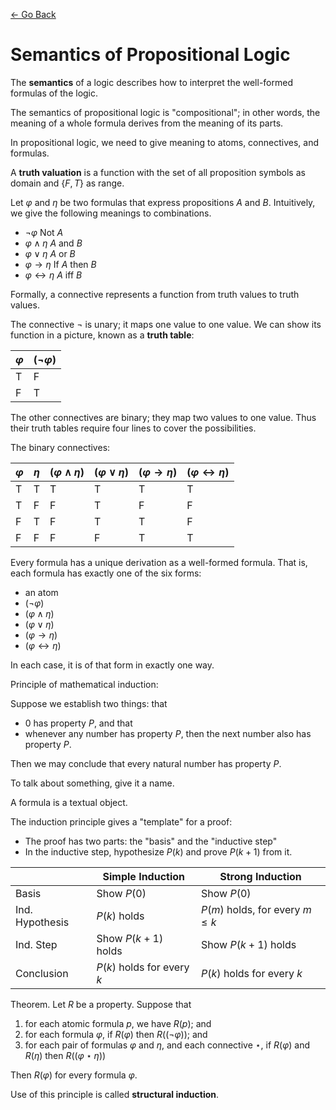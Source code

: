 [<- Go Back](http://tonyli.tk/)

# Semantics of Propositional Logic

The **semantics** of a logic describes how to interpret the well-formed formulas of the logic.

The semantics of propositional logic is "compositional"; in other words, the meaning of a whole formula derives from the meaning of its parts.

In propositional logic, we need to give meaning to atoms, connectives, and formulas.

A **truth valuation** is a function with the set of all proposition symbols as domain and $\{F, T\}$ as range.

Let $\varphi$ and $\eta$ be two formulas that express propositions $A$ and $B$. Intuitively, we give the following meanings to combinations.

*	$\lnot \varphi$ Not $A$
*	$\varphi \land \eta$ $A$ and $B$
*	$\varphi \lor \eta$ $A$ or $B$
*	$\varphi \rightarrow \eta$ If $A$ then $B$
*	$\varphi \leftrightarrow \eta$ $A$ iff $B$

Formally, a connective represents a function from truth values to truth values.

The connective $\lnot$ is unary; it maps one value to one value. We can show its function in a picture, known as a **truth table**:

| $\varphi$ | $(\lnot \varphi)$ |
|-----------|-------------------|
| T         | F                 |
| F         | T                 |

The other connectives are binary; they map two values to one value. Thus their truth tables require four lines to cover the possibilities.

The binary connectives:

| $\varphi$ | $\eta$ | $(\varphi \land \eta)$ | $(\varphi \lor \eta)$ | $(\varphi \rightarrow \eta)$ | $(\varphi \leftrightarrow \eta)$ |
|---|---|---|---|---|---|
| T | T | T | T | T | T |
| T | F | F | T | F | F |
| F | T | F | T | T | F |
| F | F | F | F | T | T |

Every formula has a unique derivation as a well-formed formula. That is, each formula has exactly one of the six forms:

*	an atom
*	$(\lnot \varphi)$
*	$(\varphi \land \eta)$
*	$(\varphi \lor \eta)$
*	$(\varphi \rightarrow \eta)$
*	$(\varphi \leftrightarrow \eta)$

In each case, it is of that form in exactly one way.

Principle of mathematical induction:

Suppose we establish two things: that

*	0 has property $P$, and that
*	whenever any number has property $P$, then the next number also has property $P$.

Then we may conclude that every natural number has property $P$.

To talk about something, give it a name.

A formula is a textual object.

The induction principle gives a "template" for a proof:

*	The proof has two parts: the "basis" and the "inductive step"
*	In the inductive step, hypothesize $P(k)$ and prove $P(k+1)$ from it.

|      | Simple Induction | Strong Induction |
|---|---|---|
| Basis | Show $P(0)$      | Show $P(0)$      |
| Ind. Hypothesis | $P(k)$ holds | $P(m)$ holds, for every $m\leq k$ |
| Ind. Step | Show $P(k+1)$ holds | Show $P(k+1)$ holds |
| Conclusion | $P(k)$ holds for every $k$ | $P(k)$ holds for every $k$ |

Theorem. Let $R$ be a property. Suppose that

1.	for each atomic formula $p$, we have $R(p)$; and
2.	for each formula $\varphi$, if $R(\varphi)$ then $R((\lnot \varphi))$; and
3.	for each pair of formulas $\varphi$ and $\eta$, and each connective $\star$, if $R(\varphi)$ and $R(\eta)$ then $R((\varphi \star \eta))$

Then $R(\varphi)$ for every formula $\varphi$.

Use of this principle is called **structural induction**.